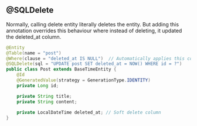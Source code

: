 ## @SQLDelete
Normally, calling delete entity literally deletes the entity.
But adding this annotation overrides this behaviour where instead of deleting, it updated the deleted_at column.

```java
@Entity
@Table(name = "post")
@Where(clause = "deleted_at IS NULL")  // Automatically applies this condition to queries
@SQLDelete(sql = "UPDATE post SET deleted_at = NOW() WHERE id = ?")
public class Post extends BaseTimeEntity {
    @Id
    @GeneratedValue(strategy = GenerationType.IDENTITY)
    private Long id;

    private String title;
    private String content;
    
    private LocalDateTime deleted_at; // Soft delete column
}
```
